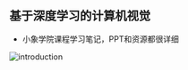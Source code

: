 ## 基于深度学习的计算机视觉

- 小象学院课程学习笔记，PPT和资源都很详细

![introduction](https://github.com/ranjiewwen/Computer-Vision-Action/blob/master/xiaoxiang-image.png)
